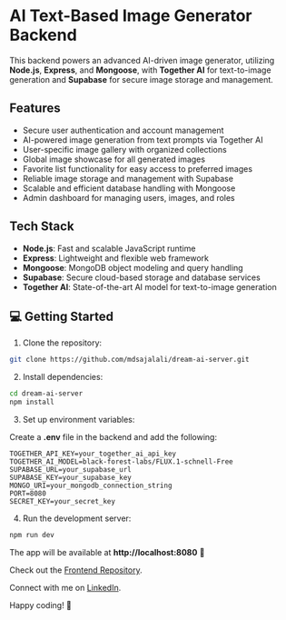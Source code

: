 # AI Text-Based Image Generator Backend

This backend powers an advanced AI-driven image generator, utilizing **Node.js**, **Express**, and **Mongoose**, with **Together AI** for text-to-image generation and **Supabase** for secure image storage and management.

## Features

- Secure user authentication and account management  
- AI-powered image generation from text prompts via Together AI  
- User-specific image gallery with organized collections  
- Global image showcase for all generated images  
- Favorite list functionality for easy access to preferred images  
- Reliable image storage and management with Supabase  
- Scalable and efficient database handling with Mongoose  
- Admin dashboard for managing users, images, and roles  

## Tech Stack  

- **Node.js**: Fast and scalable JavaScript runtime  
- **Express**: Lightweight and flexible web framework  
- **Mongoose**: MongoDB object modeling and query handling  
- **Supabase**: Secure cloud-based storage and database services  
- **Together AI**: State-of-the-art AI model for text-to-image generation  

## 💻 Getting Started  

1. Clone the repository:  

```bash
git clone https://github.com/mdsajalali/dream-ai-server.git
```

2. Install dependencies:  

```bash
cd dream-ai-server
npm install
```

3. Set up environment variables:  

Create a **.env** file in the backend and add the following:

```env
TOGETHER_API_KEY=your_together_ai_api_key
TOGETHER_AI_MODEL=black-forest-labs/FLUX.1-schnell-Free
SUPABASE_URL=your_supabase_url
SUPABASE_KEY=your_supabase_key
MONGO_URI=your_mongodb_connection_string
PORT=8080
SECRET_KEY=your_secret_key
```

4. Run the development server:  

```bash
npm run dev
```

The app will be available at **http://localhost:8080** 🚀

Check out the [Frontend Repository](https://github.com/mdsajalali/dream-ai-client).  

Connect with me on [LinkedIn](https://www.linkedin.com/in/mdsajalali/).  

Happy coding! 🚀
